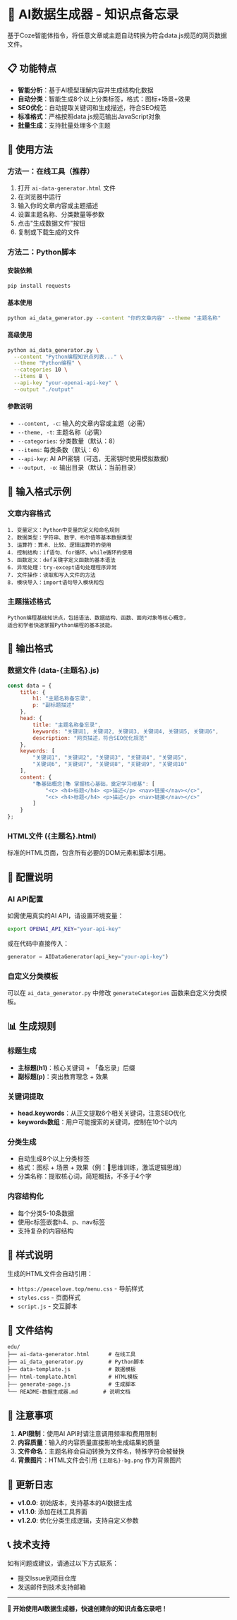 # 🤖 AI数据生成器 - 知识点备忘录

基于Coze智能体指令，将任意文章或主题自动转换为符合data.js规范的网页数据文件。

## 📋 功能特点

- **智能分析**：基于AI模型理解内容并生成结构化数据
- **自动分类**：智能生成8个以上分类标签，格式：图标+场景+效果
- **SEO优化**：自动提取关键词和生成描述，符合SEO规范
- **标准格式**：严格按照data.js规范输出JavaScript对象
- **批量生成**：支持批量处理多个主题

## 🚀 使用方法

### 方法一：在线工具（推荐）

1. 打开 `ai-data-generator.html` 文件
2. 在浏览器中运行
3. 输入你的文章内容或主题描述
4. 设置主题名称、分类数量等参数
5. 点击"生成数据文件"按钮
6. 复制或下载生成的文件

### 方法二：Python脚本

#### 安装依赖
```bash
pip install requests
```

#### 基本使用
```bash
python ai_data_generator.py --content "你的文章内容" --theme "主题名称"
```

#### 高级使用
```bash
python ai_data_generator.py \
  --content "Python编程知识点列表..." \
  --theme "Python编程" \
  --categories 10 \
  --items 8 \
  --api-key "your-openai-api-key" \
  --output "./output"
```

#### 参数说明
- `--content, -c`: 输入的文章内容或主题（必需）
- `--theme, -t`: 主题名称（必需）
- `--categories`: 分类数量（默认：8）
- `--items`: 每类条数（默认：6）
- `--api-key`: AI API密钥（可选，无密钥时使用模拟数据）
- `--output, -o`: 输出目录（默认：当前目录）

## 📝 输入格式示例

### 文章内容格式
```
1. 变量定义：Python中变量的定义和命名规则
2. 数据类型：字符串、数字、布尔值等基本数据类型
3. 运算符：算术、比较、逻辑运算符的使用
4. 控制结构：if语句、for循环、while循环的使用
5. 函数定义：def关键字定义函数的基本语法
6. 异常处理：try-except语句处理程序异常
7. 文件操作：读取和写入文件的方法
8. 模块导入：import语句导入模块和包
```

### 主题描述格式
```
Python编程基础知识点，包括语法、数据结构、函数、面向对象等核心概念，
适合初学者快速掌握Python编程的基本技能。
```

## 🎯 输出格式

### 数据文件 (data-{主题名}.js)
```javascript
const data = {
    title: {
        h1: "主题名称备忘录",
        p: "副标题描述"
    },
    head: {
        title: "主题名称备忘录",
        keywords: "关键词1, 关键词2, 关键词3, 关键词4, 关键词5, 关键词6",
        description: "网页描述，符合SEO优化规范"
    },
    keywords: [
        "关键词1", "关键词2", "关键词3", "关键词4", "关键词5", 
        "关键词6", "关键词7", "关键词8", "关键词9", "关键词10"
    ],
    content: {
        "📚基础概念|📚 掌握核心基础，奠定学习根基": [
            "<c> <h4>标题</h4> <p>描述</p> <nav>链接</nav></c>",
            "<c> <h4>标题</h4> <p>描述</p> <nav>链接</nav></c>"
        ]
    }
};
```

### HTML文件 ({主题名}.html)
标准的HTML页面，包含所有必要的DOM元素和脚本引用。

## 🔧 配置说明

### AI API配置
如需使用真实的AI API，请设置环境变量：
```bash
export OPENAI_API_KEY="your-api-key"
```

或在代码中直接传入：
```python
generator = AIDataGenerator(api_key="your-api-key")
```

### 自定义分类模板
可以在 `ai_data_generator.py` 中修改 `generateCategories` 函数来自定义分类模板。

## 📊 生成规则

### 标题生成
- **主标题(h1)**：核心关键词 + 「备忘录」后缀
- **副标题(p)**：突出教育理念 + 效果

### 关键词提取
- **head.keywords**：从正文提取6个相关关键词，注意SEO优化
- **keywords数组**：用户可能搜索的关键词，控制在10个以内

### 分类生成
- 自动生成8个以上分类标签
- 格式：图标 + 场景 + 效果（例：🧠思维训练，激活逻辑思维）
- 分类名称：提取核心词，简短概括，不多于4个字

### 内容结构化
- 每个分类5-10条数据
- 使用c标签嵌套h4、p、nav标签
- 支持复杂的内容结构

## 🎨 样式说明

生成的HTML文件会自动引用：
- `https://peacelove.top/menu.css` - 导航样式
- `styles.css` - 页面样式
- `script.js` - 交互脚本

## 📁 文件结构

```
edu/
├── ai-data-generator.html      # 在线工具
├── ai_data_generator.py        # Python脚本
├── data-template.js            # 数据模板
├── html-template.html          # HTML模板
├── generate-page.js            # 生成脚本
└── README-数据生成器.md        # 说明文档
```

## 🚨 注意事项

1. **API限制**：使用AI API时请注意调用频率和费用限制
2. **内容质量**：输入的内容质量直接影响生成结果的质量
3. **文件命名**：主题名称会自动转换为文件名，特殊字符会被替换
4. **背景图片**：HTML文件会引用 `{主题名}-bg.png` 作为背景图片

## 🔄 更新日志

- **v1.0.0**: 初始版本，支持基本的AI数据生成
- **v1.1.0**: 添加在线工具界面
- **v1.2.0**: 优化分类生成逻辑，支持自定义参数

## 📞 技术支持

如有问题或建议，请通过以下方式联系：
- 提交Issue到项目仓库
- 发送邮件到技术支持邮箱

---

**🎉 开始使用AI数据生成器，快速创建你的知识点备忘录吧！**
